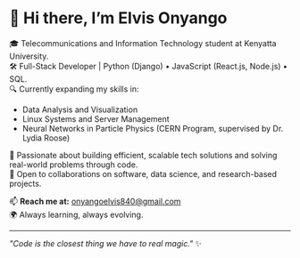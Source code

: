 # 👋 Hi there, I’m Elvis Onyango

🎓 Telecommunications and Information Technology student at Kenyatta University.  
🛠️ Full-Stack Developer | Python (Django) • JavaScript (React.js, Node.js) • SQL.  
🔍 Currently expanding my skills in:
- Data Analysis and Visualization
- Linux Systems and Server Management
- Neural Networks in Particle Physics (CERN Program, supervised by Dr. Lydia Roose)

🚀 Passionate about building efficient, scalable tech solutions and solving real-world problems through code.  
🤝 Open to collaborations on software, data science, and research-based projects.

📫 **Reach me at:** onyangoelvis840@gmail.com  
🌍 Always learning, always evolving.

---

_"Code is the closest thing we have to real magic."_ ✨

<!---
Elvis-Onyango/Elvis-Onyango is a ✨ special ✨ repository because its `README.md` (this file) appears on your GitHub profile.
You can click the Preview link to take a look at your changes.
--->
